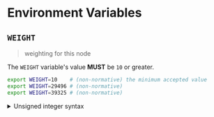 # Environment Variables

## `WEIGHT`

> weighting for this node

The `WEIGHT` variable's value **MUST** be `10` or greater.

```bash
export WEIGHT=10    # (non-normative) the minimum accepted value
export WEIGHT=29496 # (non-normative)
export WEIGHT=39325 # (non-normative)
```

<details>
<summary>Unsigned integer syntax</summary>

Unsigned integers can only be specified using decimal (base-10) notation. A
leading sign (`+` or `-`) is not supported and **MUST NOT** be specified.

Internally, the `WEIGHT` variable is represented using an unsigned 16-bit
integer type (`uint16`); any value that overflows this data-type is invalid.

</details>

